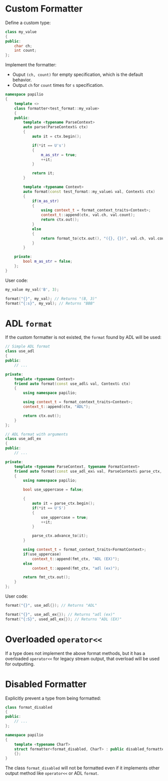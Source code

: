 # Custom Formatter
Define a custom type:
```c++
class my_value
{
public:
    char ch;
    int count;
};
```
Implement the formatter:  
- Ouput `(ch, count)` for empty specification, which is the default behavior.
- Output `ch` for `count` times for `s` specification.
```c++
namespace papilio
{
    template <>
    class formatter<test_format::my_value>
    {
    public:
        template <typename ParseContext>
        auto parse(ParseContext& ctx)
        {
            auto it = ctx.begin();

            if(*it == U's')
            {
                m_as_str = true;
                ++it;
            }

            return it;
        }

        template <typename Context>
        auto format(const test_format::my_value& val, Context& ctx)
        {
            if(m_as_str)
            {
                using context_t = format_context_traits<Context>;
                context_t::append(ctx, val.ch, val.count);
                return ctx.out();
            }
            else
            {
                return format_to(ctx.out(), "({}, {})", val.ch, val.count);
            }
        }

    private:
        bool m_as_str = false;
    };
}
```
User code:
```c++
my_value my_val('B', 3);

format("{}", my_val); // Returns "(B, 3)"
format("{:s}", my_val); // Returns "BBB"
```

# ADL `format`
If the custom formatter is not existed, the `format` found by ADL will be used:
```c++
// Simple ADL format
class use_adl
{
public:
    // ...

private:
    template <typename Context>
    friend auto format(const use_adl& val, Context& ctx)
    {
        using namespace papilio;

        using context_t = format_context_traits<Context>;
        context_t::append(ctx, "ADL");

        return ctx.out();
    }
};

// ADL format with arguments
class use_adl_ex
{
public:
    // ...

private:
    template <typename ParseContext, typename FormatContext>
    friend auto format(const use_adl_ex& val, ParseContext& parse_ctx, FormatContext& fmt_ctx)
    {
        using namespace papilio;

        bool use_uppercase = false;

        {
            auto it = parse_ctx.begin();
            if(*it == U'S')
            {
                use_uppercase = true;
                ++it;
            }

            parse_ctx.advance_to(it);
        }

        using context_t = format_context_traits<FormatContext>;
        if(use_uppercase)
            context_t::append(fmt_ctx, "ADL (EX)");
        else
            context_t::append(fmt_ctx, "adl (ex)");

        return fmt_ctx.out();
    }
};
```
User code:
```c++
format("{}", use_adl{}); // Returns "ADL"

format("{}", use_adl_ex{}); // Returns "adl (ex)"
format("{:S}", used_adl_ex{}); // Returns "ADL (EX)"
```

# Overloaded `operator<<`
If a type does not implement the above format methods, but it has a overloaded `operator<<` for legacy stream output, that overload will be used for outputting.

# Disabled Formatter
Explicitly prevent a type from being formatted:
```c++
class format_disabled
{
public:
    // ...
};

namespace papilio
{
    template <typename CharT>
    struct formatter<format_disabled, CharT> : public disabled_formatter
    {};
}
```
The class `format_disabled` will not be formatted even if it implements other output method like `operator<<` or ADL `format`.
